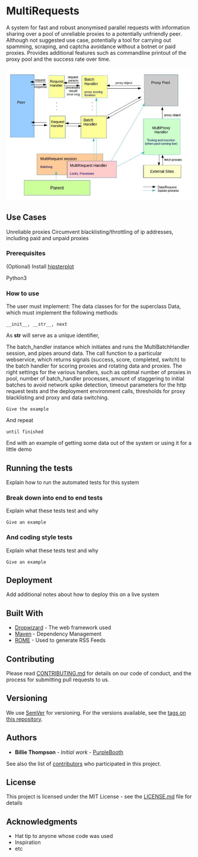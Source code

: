 # MultiRequests

A system for fast and robust anonymised parallel requests with information sharing over a pool of unreliable proxies to a potentially unfriendly peer.
Although not suggested use case, potentially a tool for carrying out spamming, scraping, and captcha avoidance without a botnet or paid proxies.
Provides additional features such as commandline printout of the proxy pool and the success rate over time.

![Program Architecture Diagram](https://github.com/raskellr/test/blob/master/images/Diagram.jpg)

## Use Cases
Unreliable proxies
Circumvent blacklisting/throttling of ip addresses, including paid and unpaid proxies

### Prerequisites

(Optional) Install [hipsterplot](https://github.com/imh/hipsterplot)

Python3

### How to use
The user must implement:
The data classes for for the superclass Data, which must implement the following methods:
```
__init__, __str__, next
```
As __str__ will serve as a unique identifier, 

The batch_handler instance which initiates and runs the MultiBatchHandler session, and pipes around data. 
The call function to a particular webservice, which returns signals (success, score, completed, switch) to the batch handler for scoring proxies and rotating data and proxies. 
The right settings for the various handlers, such as optimal number of proxies in pool, number of batch_handler processes, amount of staggering to initial batches to avoid network spike detection, timeout parameters for the http request tests and the deployment environment calls, thresholds for proxy blacklisting and proxy and data switching. 



```
Give the example
```

And repeat

```
until finished
```

End with an example of getting some data out of the system or using it for a little demo

## Running the tests

Explain how to run the automated tests for this system

### Break down into end to end tests

Explain what these tests test and why

```
Give an example
```

### And coding style tests

Explain what these tests test and why

```
Give an example
```

## Deployment

Add additional notes about how to deploy this on a live system

## Built With

* [Dropwizard](http://www.dropwizard.io/1.0.2/docs/) - The web framework used
* [Maven](https://maven.apache.org/) - Dependency Management
* [ROME](https://rometools.github.io/rome/) - Used to generate RSS Feeds

## Contributing

Please read [CONTRIBUTING.md](https://gist.github.com/PurpleBooth/b24679402957c63ec426) for details on our code of conduct, and the process for submitting pull requests to us.

## Versioning

We use [SemVer](http://semver.org/) for versioning. For the versions available, see the [tags on this repository](https://github.com/your/project/tags).

## Authors

* **Billie Thompson** - *Initial work* - [PurpleBooth](https://github.com/PurpleBooth)

See also the list of [contributors](https://github.com/your/project/contributors) who participated in this project.

## License

This project is licensed under the MIT License - see the [LICENSE.md](LICENSE.md) file for details

## Acknowledgments

* Hat tip to anyone whose code was used
* Inspiration
* etc
